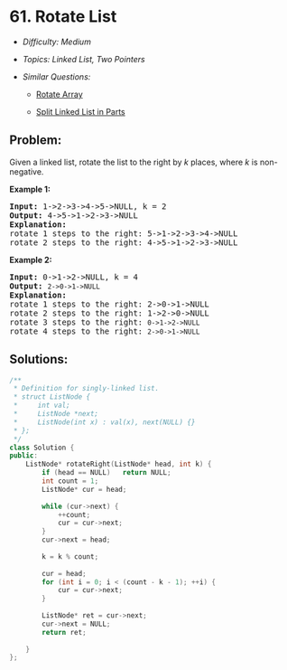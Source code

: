 # 61. Rotate List

* *Difficulty: Medium*

* *Topics: Linked List, Two Pointers*

* *Similar Questions:*

  * [Rotate Array](rotate-array.md)

  * [Split Linked List in Parts](split-linked-list-in-parts.md)

## Problem:

<p>Given a linked&nbsp;list, rotate the list to the right by <em>k</em> places, where <em>k</em> is non-negative.</p>

<p><strong>Example 1:</strong></p>

<pre>
<strong>Input:</strong> 1-&gt;2-&gt;3-&gt;4-&gt;5-&gt;NULL, k = 2
<strong>Output:</strong> 4-&gt;5-&gt;1-&gt;2-&gt;3-&gt;NULL
<strong>Explanation:</strong>
rotate 1 steps to the right: 5-&gt;1-&gt;2-&gt;3-&gt;4-&gt;NULL
rotate 2 steps to the right: 4-&gt;5-&gt;1-&gt;2-&gt;3-&gt;NULL
</pre>

<p><strong>Example 2:</strong></p>

<pre>
<strong>Input:</strong> 0-&gt;1-&gt;2-&gt;NULL, k = 4
<strong>Output:</strong> <code>2-&gt;0-&gt;1-&gt;NULL</code>
<strong>Explanation:</strong>
rotate 1 steps to the right: 2-&gt;0-&gt;1-&gt;NULL
rotate 2 steps to the right: 1-&gt;2-&gt;0-&gt;NULL
rotate 3 steps to the right:&nbsp;<code>0-&gt;1-&gt;2-&gt;NULL</code>
rotate 4 steps to the right:&nbsp;<code>2-&gt;0-&gt;1-&gt;NULL</code></pre>

## Solutions:

```c++
/**
 * Definition for singly-linked list.
 * struct ListNode {
 *     int val;
 *     ListNode *next;
 *     ListNode(int x) : val(x), next(NULL) {}
 * };
 */
class Solution {
public:
    ListNode* rotateRight(ListNode* head, int k) {
        if (head == NULL)   return NULL;
        int count = 1;
        ListNode* cur = head;
        
        while (cur->next) {
            ++count;
            cur = cur->next;
        }
        cur->next = head;
        
        k = k % count;
        
        cur = head;
        for (int i = 0; i < (count - k - 1); ++i) {
            cur = cur->next;
        }
        
        ListNode* ret = cur->next;
        cur->next = NULL;
        return ret;
        
    }
};
```
